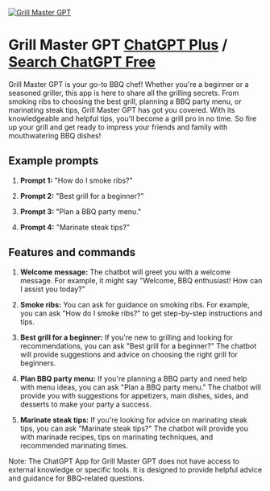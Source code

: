 
[![Grill Master GPT](https://files.oaiusercontent.com/file-mqZbZDcf1jznwxxxSY62p1mH?se=2123-10-17T03%3A41%3A23Z&sp=r&sv=2021-08-06&sr=b&rscc=max-age%3D31536000%2C%20immutable&rscd=attachment%3B%20filename%3D57241eda-4ad2-4e4e-baca-313b9a54d180.png&sig=syOtMwUk0zDkFcb2jVK2s2lWPPfHEjIfqaAaVqLsB8A%3D)](https://chat.openai.com/g/g-Nd48E8h27-grill-master-gpt)

# Grill Master GPT [ChatGPT Plus](https://chat.openai.com/g/g-Nd48E8h27-grill-master-gpt) / [Search ChatGPT Free](https://gptcall.net/index.html#/?search=Grill%20Master%20GPT)

Grill Master GPT is your go-to BBQ chef! Whether you're a beginner or a seasoned griller, this app is here to share all the grilling secrets. From smoking ribs to choosing the best grill, planning a BBQ party menu, or marinating steak tips, Grill Master GPT has got you covered. With its knowledgeable and helpful tips, you'll become a grill pro in no time. So fire up your grill and get ready to impress your friends and family with mouthwatering BBQ dishes!

## Example prompts

1. **Prompt 1:** "How do I smoke ribs?"

2. **Prompt 2:** "Best grill for a beginner?"

3. **Prompt 3:** "Plan a BBQ party menu."

4. **Prompt 4:** "Marinate steak tips?"

## Features and commands

1. **Welcome message:** The chatbot will greet you with a welcome message. For example, it might say "Welcome, BBQ enthusiast! How can I assist you today?"

2. **Smoke ribs:** You can ask for guidance on smoking ribs. For example, you can ask "How do I smoke ribs?" to get step-by-step instructions and tips.

3. **Best grill for a beginner:** If you're new to grilling and looking for recommendations, you can ask "Best grill for a beginner?" The chatbot will provide suggestions and advice on choosing the right grill for beginners.

4. **Plan BBQ party menu:** If you're planning a BBQ party and need help with menu ideas, you can ask "Plan a BBQ party menu." The chatbot will provide you with suggestions for appetizers, main dishes, sides, and desserts to make your party a success.

5. **Marinate steak tips:** If you're looking for advice on marinating steak tips, you can ask "Marinate steak tips?" The chatbot will provide you with marinade recipes, tips on marinating techniques, and recommended marinating times.

Note: The ChatGPT App for Grill Master GPT does not have access to external knowledge or specific tools. It is designed to provide helpful advice and guidance for BBQ-related questions.


